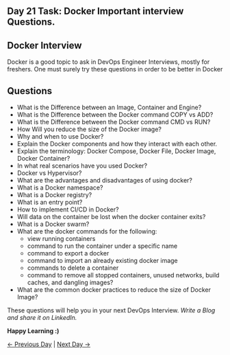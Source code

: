 ## Day 21 Task: Docker Important interview Questions.

## Docker Interview

Docker is a good topic to ask in DevOps Engineer Interviews, mostly for freshers.
One must surely try these questions in order to be better in Docker

## Questions

- What is the Difference between an Image, Container and Engine?
- What is the Difference between the Docker command COPY vs ADD?
- What is the Difference between the Docker command CMD vs RUN?
- How Will you reduce the size of the Docker image?
- Why and when to use Docker?
- Explain the Docker components and how they interact with each other.
- Explain the terminology: Docker Compose, Docker File, Docker Image, Docker Container?
- In what real scenarios have you used Docker?
- Docker vs Hypervisor?
- What are the advantages and disadvantages of using docker?
- What is a Docker namespace?
- What is a Docker registry?
- What is an entry point?
- How to implement CI/CD in Docker?
- Will data on the container be lost when the docker container exits?
- What is a Docker swarm?
- What are the docker commands for the following:
  - view running containers
  - command to run the container under a specific name
  - command to export a docker
  - command to import an already existing docker image
  - commands to delete a container
  - command to remove all stopped containers, unused networks, build caches, and dangling images?
- What are the common docker practices to reduce the size of Docker Image?

These questions will help you in your next DevOps Interview.
_Write a Blog and share it on LinkedIn._

**Happy Learning :)**

[← Previous Day](../day20/README.md) | [Next Day →](../day22/README.md)
